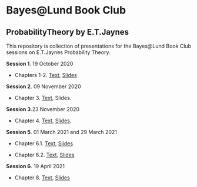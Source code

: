 
# Bayes@Lund Book Club

## ProbabilityTheory by E.T.Jaynes

<!-- badges: start -->
<!-- badges: end -->

This repository is collection of presentations for the Bayes@Lund Book Club sessions on E.T.Jaynes Probability Theory.

**Session 1**. 19 October 2020

   - Chapters 1-2. [Text](http://www-biba.inrialpes.fr/Jaynes/prob.html), [Slides](https://lu-unevil.github.io/BLBC-ProbTheory/BLBC-ProbabilityTheory-Session1.html#1)

**Session 2**. 09 November 2020

   - Chapter 3. [Text](http://www-biba.inrialpes.fr/Jaynes/prob.html), Slides.
   
**Session 3**.23 November 2020

   - Chapter 4. [Text](http://www-biba.inrialpes.fr/Jaynes/prob.html), [Slides](https://github.com/lu-unevil/BLBC-ProbTheory/blob/main/docs/bayes_at_lund_book_club_probability_ch_4.pdf).
   
**Session 5**. 01 March 2021 and 29 March 2021

  - Chapter 6.1. [Text](http://www-biba.inrialpes.fr/Jaynes/prob.html), [Slides](https://lu-unevil.github.io/BLBC-ProbTheory/BLBC-ProbabilityTheory-Chapter6-1.html#1)
  
  - Chapter 6.2. [Text](http://www-biba.inrialpes.fr/Jaynes/prob.html), [Slides]()
  
**Session 6**. 19 April 2021  
  - Chapter 8. [Text](http://www-biba.inrialpes.fr/Jaynes/prob.html), [Slides]()
